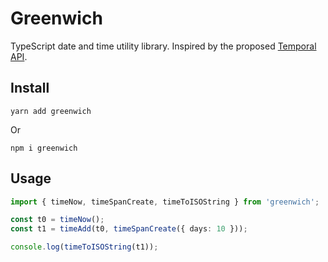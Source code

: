 # Greenwich

TypeScript date and time utility library. Inspired by the proposed [Temporal API](https://tc39.es/proposal-temporal/docs/).

## Install

```console
yarn add greenwich
```

Or

```console
npm i greenwich
```

## Usage

```ts
import { timeNow, timeSpanCreate, timeToISOString } from 'greenwich';

const t0 = timeNow();
const t1 = timeAdd(t0, timeSpanCreate({ days: 10 }));

console.log(timeToISOString(t1));
```
